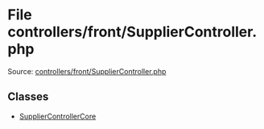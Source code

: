 File controllers/front/SupplierController.php
=========

Source: [controllers/front/SupplierController.php](https://github.com/PrestaShop/PrestaShop/blob/1.5.0.2/controllers/front/SupplierController.php)


Classes
-------

* [SupplierControllerCore](class.SupplierControllerCore.md)

